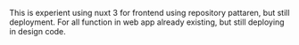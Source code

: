 This is experient using nuxt 3 for frontend using repository pattaren, but still deployment.
For all function in web app already existing, but still deploying in design code.